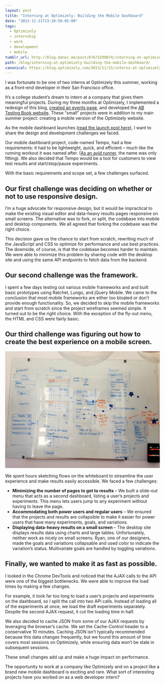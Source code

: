 ```yaml
---
layout: post
title: "Interning at Optimizely: Building the Mobile Dashboard"
date: "2013-11-21T13:20:50-05:00"
tags:
  - Optimizely
  - internship
  - work
  - development
  - mobile
tumblr_url: http://blog.danoc.me/post/67673299074/interning-at-optimizely-building-the-mobile-dashboard
path: /blog/interning-at-optimizely-building-the-mobile-dashboard/
canonical: https://blog.optimizely.com/2013/11/15/interns-at-optimizely-building-the-mobile-dashboard/
---
```


I was fortunate to be one of two interns at Optimizely this summer, working as a front-end developer in their San Francisco office.

It’s a college student’s dream to intern at a company that gives them meaningful projects. During my three months at Optimizely, I implemented a redesign of this blog, [created an events page](http://optimizely.com/events), and developed the [AB Testing Book website](http://abtestingbook.com/). These “small” projects were in addition to my main summer project: creating a mobile version of the Optimizely website.

As the mobile dashboard launches ([read the launch post here](https://blog.optimizely.com/2013/11/14/mobile-ab-testing-announcement/)), I want to share the design and development challenges we faced.

Our mobile dashboard project, code-named Tempo, had a few requirements: it had to be lightweight, quick, and efficient – much like the running workout it was named after. ([As an avid runner](http://www.strava.com/athletes/1907366), the name was only fitting). We also decided that Tempo would be a tool for customers to view test results and start/stop/pause experiments.

With the basic requirements and scope set, a few challenges surfaced.

## Our first challenge was deciding on whether or not to use responsive design.

I’m a huge advocate for responsive design, but it would be impractical to make the existing visual editor and data-heavy results pages responsive on small screens. The alternative was to fork, or split, the codebase into mobile and desktop components. We all agreed that forking the codebase was the right choice.

This decision gave us the chance to start from scratch, rewriting much of the JavaScript and CSS to optimize for performance and use best practices. The downside, of course, is that the codebase becomes harder to maintain. We were able to minimize this problem by sharing code with the desktop site and using the same API endpoints to fetch data from the backend.

## Our second challenge was the framework.

I spent a few days testing out various mobile frameworks and and built basic prototypes using Ratchet, Lungo, and jQuery Mobile. We came to the conclusion that most mobile frameworks are either too bloated or don’t provide enough functionality. So, we decided to skip the mobile frameworks and start from scratch since the project wireframes seemed simple. It turned out to be the right choice. With the exception of the fly-out menu, the HTML and CSS were fairly basic.

## Our third challenge was figuring out how to create the best experience on a mobile screen.

![Photo of the whiteboard from our user experience brainstorm](./mobile_dashboard_whiteboard.png)

We spent hours sketching flows on the whiteboard to streamline the user experience and make results easily accessible. We faced a few challenges:

- **Minimizing the number of pages to get to results** – We built a slide-out menu that acts as a second dashboard, listing a user’s projects and experiments. This menu lets users jump to any experiment without having to leave the page.
- **Accommodating both power users and regular users** – We ensured that the projects and results are collapsible to make it easier for power users that have many experiments, goals, and variations.
- **Displaying data-heavy results on a small screen** – The desktop site displays results data using charts and large tables. Unfortunately, neither work as nicely on small screens. Ryan, one of our designers, made the goals and variations collapsable and used color to indicate the variation’s status. Multivariate goals are handled by toggling variations.

## Finally, we wanted to make it as fast as possible.

I looked in the Chrome DevTools and noticed that the AJAX calls to the API were one of the biggest bottlenecks. We were able to improve the load times by making a few changes.

For example, it took far too long to load a user’s projects and experiments on the dashboard, so I split the call into two API calls. Instead of loading all of the experiments at once, we load the draft experiments separately. Despite the second AJAX request, it cut the loading time in half.

We also decided to cache JSON from some of our AJAX requests by leveraging the browser’s cache. We set the Cache-Control header to a conservative 10 minutes. Caching JSON isn’t typically recommended because this data changes frequently, but we found this amount of time covers most sessions on Optimizely, while ensuring data won’t be stale in subsequent sessions.

These small changes add up and make a huge impact on performance.

The opportunity to work at a company like Optimizely and on a project like a brand new mobile dashboard is exciting and rare. What sort of interesting projects have you worked on as a web developer intern?

